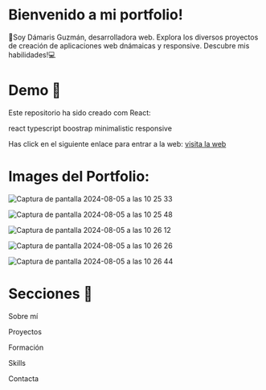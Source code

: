 # Bienvenido a mi portfolio!
👋Soy Dámaris Guzmán, desarrolladora web. Explora los diversos proyectos de creación de aplicaciones web dnámaicas  y responsive. Descubre mis habilidades!💻

# Demo 🎥
Este repositorio ha sido creado com React:

react    typescript    boostrap    minimalistic    responsive

Has click en el siguiente enlace para entrar a la web: 
 [visita la web](http://localhost:3000) 



# Images del Portfolio:
![Captura de pantalla 2024-08-05 a las 10 25 33](https://github.com/user-attachments/assets/deec2c95-ecac-4986-b15f-cffc0336c480)

![Captura de pantalla 2024-08-05 a las 10 25 48](https://github.com/user-attachments/assets/1df3d90b-8473-449f-977f-59709e340155)

![Captura de pantalla 2024-08-05 a las 10 26 12](https://github.com/user-attachments/assets/a214c551-940e-44de-a370-ec7bb9e87d1b)

![Captura de pantalla 2024-08-05 a las 10 26 26](https://github.com/user-attachments/assets/774bbc81-13e8-45db-b0da-fa618f20f2c6)

![Captura de pantalla 2024-08-05 a las 10 26 44](https://github.com/user-attachments/assets/7de8daef-7413-4bfb-9e54-4eaa101a0cd9)

# Secciones 🔖
Sobre mí  

Proyectos  

Formación   

Skills  

Contacta
